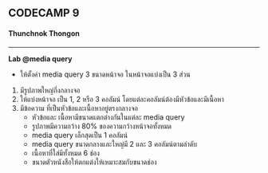 ## CODECAMP 9

#### Thunchnok Thongon

---

**Lab @media query**
- ให้ตั้งค่า media query 3 ขนาดหน้าจอ
ในหน้าจอแบ่งเป็น 3 ส่วน
1. มีรูปภาพใหญ่กึ่งกลางจอ
2. ให้แบ่งหน้าจอ เป็น 1, 2 หรือ 3 คอลัมน์
โดยแต่ละคอลัมน์ต้องมีหัวข้อและมีเนื้อหา
3. มีข้อความ ที่เป็นหัวข้อและเนื้อหาอยู่ตรงกลางจอ
    - หัวข้อและ เนื้อหามีขนาดแตกต่างกันในแต่ละ media query
    - รูปภาพมีความกว้าง 80% ของความกว้างหน้าจอทั้งหมด
    - media query เล็กสุดเป็น 1 คอลัมน์
    - media query ขนาดกลางและใหญ่มี 2 และ 3 คอลัมน์ตามลำดับ
    - เนื้อหาที่ใส่มีทั้งหมด 6 ช่อง
    - ขนาดตัวหนังสือให้ตกแต่งให้เหมาะสมกับขนาดช่อง


